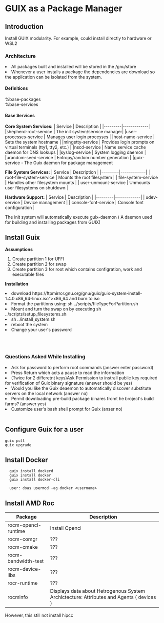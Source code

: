 # GUIX as a Package Manager

## Introduction

Install GUIX modularity.  For example, could install directly to hardware or WSL2

### Architecture 
<li>All packages built and installed  will be stored in the /gnu/store</li>
<li>Whenever a user installs a package the dependencies are download so the application can be isolated from the system.</li>

#### Definitions
%base-packages<br>
%base-services

#### Base Services
<b>Core System Services:</b>
| Service | Description |
|---------|-------------|
|shepherd-root-service | The init system/service manager|
|user-processes-service | Manages user login processes |
|host-name-service | Sets the system hostname |
|mingetty-service | Provides login prompts on virtual terminals (tty1, tty2, etc.) |
|nscd-service | Name service cache daemon for DNS lookups |
|syslog-service |  System logging daemon |
|urandom-seed-service |  Entropy/random number generation |
|guix-service - The Guix daemon for package management

<b>File System Services:</b>
| Service | Description |
|---------|-------------|
| root-file-system-service |  Mounts the root filesystem |
| file-system-service | Handles other filesystem mounts |
| user-unmount-service | Unmounts user filesystems on shutdown |

<b>Hardware Support:</b>
| Service | Description |
|---------|-------------|
| udev-service |  Device management |
| console-font-service |  Console font configuration |



The init system will automatically execute guix-daemon ( A daemon used for building and installing packages from GUIX)

## Install Guix

<b>Assumptions</b>
<ol>
  <li>Create partition 1 for UFFI</li>
  <li>Create partition 2 for swap</li>
  <li>Create partition 3 for root which contains configration, work and executable files </li>
</ol>

<b>Installation</b>
<li>download https://ftpmirror.gnu.org/gnu/guix/guix-system-install-1.4.0.x86_64-linux.iso">x86_64 and burn to iso</li>
<li>Format the partitions using: sh ../scripts/fileTypeForPartition.sh</li>
<li>Mount and turn the swap on by executing sh ../scripts/setup_filesystems.sh</li>
<li>sh ../install_system.sh</li>
<li>reboot the system</li>
<li>Change your user's password</li>

<br><br>
### Questions Asked While Installing
<li>Ask for password to perform root commands (answer enter password)</li>
<li>Press Return which acts a pause to read the information</li>
<li>(Twice for 2 differetnt keys)Ask Permission to instrall public key required for verification of Guix binary signature (answer should be yes)</li>
<li>Would you like the Guix deaemon to automatically discover substitute servers on the local network (answer no)</li>
<li>Permit downloading pre-build package binares fromt he broject's build farms? (answer yes)</li>
<li>Customize user's bash shell prompt for Guix (anser no)</li>
<br>

## Configure Guix for a user
```
guix pull
guix upgrade
```

## Install Docker
```
  guix install dockerd
  guix install docker
  guix install docker-cli

  user: doas usermod -ag docker <username>
```

## Install AMD Roc
|Package|Description|
|-------|-----------|
|rocm-opencl-runtime| Install Opencl |
|rocm-comgr| ???                     |
|rocm-cmake| ???                     |
|rocm-bandwidth-test| ???            |
|rocm-device-libs| ???               |
|rocr-runtime| ???                   |
|rocminfo    | Displays data about Hetrogenous System Archictecture: Attributes and Agents ( devices ) |

However, this still not install hipcc 
